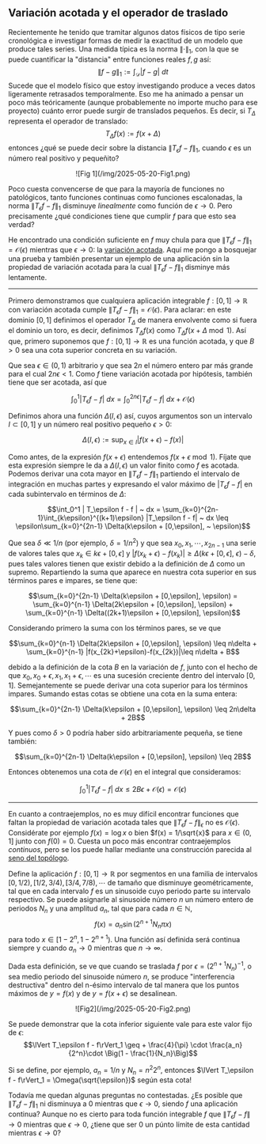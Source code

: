 ## Variación acotada y el operador de traslado

Recientemente he tenido que tramitar algunos datos físicos de tipo serie cronológica e investigar formas de medir la exactitud de un modelo que produce tales series. Una medida típica es la norma $\lVert \cdot\rVert_1$, con la que se puede cuantificar la "distancia" entre funciones reales $f,g$ así: $$\lVert f-g\rVert_1 := \int_\mathcal{D} |f-g| ~ dt$$ Sucede que el modelo físico que estoy investigando produce a veces datos ligeramente retrasados temporalmente. Eso me ha animado a pensar un poco más teóricamente (aunque probablemente no importe mucho para ese proyecto) cuánto error puede surgir de translados pequeños. Es decir, si $T_\Delta$ representa el operador de translado: $$T_\Delta f(x) := f(x + \Delta)$$ entonces ¿qué se puede decir sobre la distancia $\lVert T_\epsilon f - f\rVert_1$, cuando $\epsilon$ es un número real positivo y pequeñito? 

<center>![Fig 1](/img/2025-05-20-Fig1.png)</center>

Poco cuesta convencerse de que para la mayoría de funciones no patológicos, tanto funciones continuas como funciones escalonadas, la norma $\lVert T_\epsilon f - f\rVert_1$ disminuye *linealmente* como función de $\epsilon\to 0$. Pero precisamente ¿qué condiciones tiene que cumplir $f$ para que esto sea verdad?

He encontrado una condición suficiente en $f$ muy chula para que $\lVert T_\epsilon f - f\rVert_1 = \mathcal O(\epsilon)$ mientras que $\epsilon\to 0$: la [variación acotada](https://es.wikipedia.org/wiki/Variación_acotada). Aquí me pongo a bosquejar una prueba y también presentar un ejemplo de una aplicación sin la propiedad de variación acotada para la cual $\lVert T_\epsilon f - f\rVert_1$ disminye más lentamente.

<hr>

Primero demonstramos que cualquiera aplicación integrable $f:[0,1]\to \mathbb R$ con variación acotada cumple $\lVert T_\epsilon f - f\rVert_1 = \mathcal O(\epsilon)$. Para aclarar: en este dominio $[0,1]$ definimos el operador $T_\Delta$ de manera envolvente como si fuera el dominio un toro, es decir, definimos $T_\Delta f(x)$ como $T_\Delta f(x + \Delta \bmod 1)$. Así que, primero suponemos que $f:[0,1]\to \mathbb R$ es una función acotada, y que $B > 0$ sea una cota superior concreta en su variación.

Que sea $\epsilon \in (0, 1)$ arbitrario y que sea $2n$ el número entero par más grande para el cual $2n\epsilon < 1$. Como $f$ tiene variación acotada por hipótesis, también tiene que ser acotada, así que

$$\int_0^1 |T_\epsilon f - f| ~ dx = \int_0^{2n\epsilon} |T_{\epsilon} f - f | ~ dx + \mathcal O(\epsilon)$$

Definimos ahora una función $\Delta(I,\epsilon)$ así, cuyos argumentos son un intervalo $I\subset [0,1]$ y un número real positivo pequeño $\epsilon > 0$:

$$\Delta(I,\epsilon) := \sup_{x\in I} |f(x+\epsilon) - f(x)|$$

Como antes, de la expresión $f(x+\epsilon)$ entendemos $f(x+\epsilon \bmod 1)$. Fíjate que esta expresión siempre  le da a $\Delta(I,\epsilon)$ un valor finito como $f$ es acotada. Podemos derivar una cota mayor en $\lVert T_\epsilon f - f \rVert_1$ partiendo el intervalo de integración en muchas partes y expresando el valor máximo de $| T_\epsilon f - f|$ en cada subintervalo en términos de $\Delta$:

$$\int_0^1 | T_\epsilon f - f | ~ dx = \sum_{k=0}^{2n-1}\int_{k\epsilon}^{(k+1)\epsilon} |T_\epsilon f - f| ~ dx \leq \epsilon\sum_{k=0}^{2n-1} \Delta(k\epsilon + [0,\epsilon], ~ \epsilon)$$

Que sea $\delta \ll 1/n$ (por ejemplo, $\delta = 1/n^2$) y que sea $x_0,x_1,\cdots, x_{2n-1}$ una serie de valores tales que $x_k\in k\epsilon + [0,\epsilon]$ y $|f(x_k + \epsilon) - f(x_k)| \geq \Delta(k\epsilon + [0,\epsilon], ~ \epsilon) - \delta$, pues tales valores tienen que existir debido a la definición de $\Delta$ como un supremo. Repartiendo la suma que aparece en nuestra cota superior en sus términos pares e impares, se tiene que:

$$\sum_{k=0}^{2n-1} \Delta(k\epsilon + [0,\epsilon], \epsilon) = \sum_{k=0}^{n-1} \Delta(2k\epsilon + [0,\epsilon], \epsilon) + \sum_{k=0}^{n-1} \Delta((2k+1)\epsilon + [0,\epsilon], \epsilon)$$

Considerando primero la suma con los términos pares, se ve que

$$\sum_{k=0}^{n-1} \Delta(2k\epsilon + [0,\epsilon], \epsilon) \leq n\delta + \sum_{k=0}^{n-1} |f(x_{2k}+\epsilon)-f(x_{2k})|\leq n\delta + B$$

debido a la definición de la cota $B$ en la variación de $f$, junto con el hecho de que $x_0, x_0 + \epsilon, x_1, x_1 + \epsilon, \cdots$ es una sucesión creciente dentro del intervalo $[0,1]$. Semejantemente se puede derivar una cota superior para los términos impares. Sumando estas cotas se obtiene una cota en la suma entera:

$$\sum_{k=0}^{2n-1} \Delta(k\epsilon + [0,\epsilon], \epsilon) \leq 2n\delta + 2B$$

Y pues como $\delta > 0$ podría haber sido arbitrariamente pequeña, se tiene también:

$$\sum_{k=0}^{2n-1} \Delta(k\epsilon + [0,\epsilon], \epsilon) \leq 2B$$

Entonces obtenemos una cota de $\mathcal O(\epsilon)$ en el integral que consideramos:

$$\int_0^1 | T_\epsilon f - f | ~ dx \leq 2B\epsilon + \mathcal O(\epsilon) = \mathcal O(\epsilon)$$

<hr>

En cuanto a contraejemplos, no es muy difícil encontrar funciones que faltan la propiedad de variación acotada tales que $\lVert T_\epsilon f - f\rVert_\epsilon$ no es $\mathcal O(\epsilon)$. Considérate por ejemplo $f(x) = \log x$ o bien $f(x) = 1/\sqrt{x}$ para $x\in (0,1]$ junto con $f(0) = 0$. Cuesta un poco más encontrar contraejemplos *continuos*, pero se los puede hallar mediante una construcción parecida al [seno del topólogo](https://es.wikipedia.org/wiki/Seno_del_topólogo). 

Define la aplicación $f:[0,1]\to\mathbb R$ por segmentos en una familia de intervalos $[0,1/2), [1/2,3/4), [3/4,7/8), \cdots$ de tamaño que disminuye geométricamente, tal que en cada intervalo $f$ es un sinusoide cuyo periodo parte su intervalo respectivo. Se puede asignarle al sinusoide número $n$ un número entero de periodos $N_n$ y una amplitud $a_n$, tal que para cada $n\in\mathbb N$, $$f(x) = a_n\sin\big(2^{n+1}N_n\pi x\big)$$ para todo $x\in [1-2^{n}, 1-2^{n+1})$. Una función así definida será continua siempre y cuando $a_n\to 0$ mientras que $n\to\infty$. 

Dada esta definición, se ve que cuando se traslada $f$ por $\epsilon = (2^{n+1} N_n)^{-1}$, o sea medio periodo del sinusoide número $n$, se produce "interferencia destructiva" dentro del n-ésimo intervalo de tal manera que los puntos máximos de $y = f(x)$ y de $y = f(x + \epsilon)$ se desalinean. 

<center>![Fig2](/img/2025-05-20-Fig2.png)</center>

Se puede demonstrar que la cota inferior siguiente vale para este valor fijo de $\epsilon$: $$\lVert T_\epsilon f - f\rVert_1 \geq  + \frac{4}{\pi} \cdot \frac{a_n}{2^n}\cdot \Big(1 - \frac{1}{N_n}\Big)$$ 

Si se define, por ejemplo, $a_n = 1/n$ y $N_n = n^2 2^n$, entonces $\lVert T_\epsilon f - f\rVert_1 = \Omega(\sqrt{\epsilon})$ según esta cota!

Todavía me quedan algunas preguntas no contestadas. ¿Es posible que $\lVert T_\epsilon f - f\rVert_1$ ni disminuya a $0$ mientras que $\epsilon\to 0$, siendo $f$ una aplicación continua? Aunque no es cierto para toda función integrable $f$ que $\lVert T_\epsilon f - f\rVert\to 0$ mientras que $\epsilon\to 0$, ¿tiene que ser $0$ un púnto límite de esta cantidad mientras $\epsilon\to 0$?
